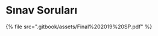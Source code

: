# Sınav Soruları

<!--Index-->

{% file src=".gitbook/assets/Final%202019%20SP.pdf" %}

<!--Index-->
